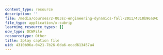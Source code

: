 ```yaml
---
content_type: resource
description: ''
file: /media/courses/2-003sc-engineering-dynamics-fall-2011/4310b96a04217b260da6ecad613457a4_tm51lwadMOc.srt
file_type: application/x-subrip
learning_resource_types: []
ocw_type: OCWFile
resourcetype: Other
title: 3play caption file
uid: 4310b96a-0421-7b26-0da6-ecad613457a4
---
```

